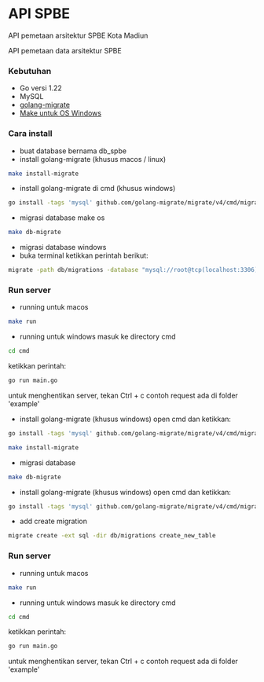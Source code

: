 # API SPBE

API pemetaan arsitektur SPBE Kota Madiun

API pemetaan data arsitektur SPBE

### Kebutuhan

- Go versi 1.22
- MySQL
- [golang-migrate](https://github.com/golang-migrate/migrate)
- [Make untuk OS Windows](https://gnuwin32.sourceforge.net/packages/make.htm)

### Cara install

- buat database bernama db_spbe
- install golang-migrate (khusus macos / linux)

```sh
make install-migrate
```

- install golang-migrate di cmd (khusus windows)

```sh
go install -tags 'mysql' github.com/golang-migrate/migrate/v4/cmd/migrate@latest
```

- migrasi database make os

```sh
make db-migrate
```

- migrasi database windows
- buka terminal ketikkan perintah berikut:

```sh
migrate -path db/migrations -database "mysql://root@tcp(localhost:3306)/db_spbe" up
```

### Run server

- running untuk macos

```sh
make run
```

- running untuk windows
  masuk ke directory cmd

```sh
cd cmd
```

ketikkan perintah:

```sh
go run main.go
```

untuk menghentikan server, tekan Ctrl + c
contoh request ada di folder 'example'

- install golang-migrate (khusus windows)
  open cmd dan ketikkan:

```sh
go install -tags 'mysql' github.com/golang-migrate/migrate/v4/cmd/migrate@latest
```


``` sh
make install-migrate
```


- migrasi database

``` sh
make db-migrate
```
- install golang-migrate (khusus windows)
open cmd dan ketikkan:
``` sh
go install -tags 'mysql' github.com/golang-migrate/migrate/v4/cmd/migrate@latest
```

- add create migration
``` sh
migrate create -ext sql -dir db/migrations create_new_table
```

### Run server
- running untuk macos
``` sh
make run
```
- running untuk windows
masuk ke directory cmd
``` sh
cd cmd
```
ketikkan perintah:
``` sh
go run main.go
```

untuk menghentikan server, tekan Ctrl + c
contoh request ada di folder 'example'
